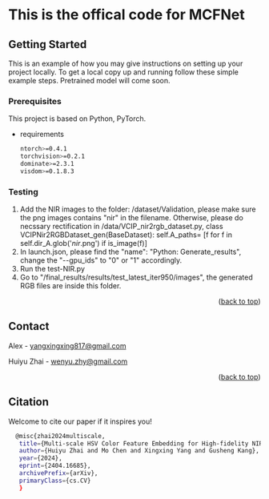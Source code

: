 # This is the offical code for MCFNet



<!-- GETTING STARTED -->
## Getting Started

This is an example of how you may give instructions on setting up your project locally.
To get a local copy up and running follow these simple example steps.
Pretrained model will come soon.

### Prerequisites

This project is based on Python, PyTorch.
* requirements
  ```sh
  ntorch>=0.4.1
  torchvision>=0.2.1
  dominate>=2.3.1
  visdom>=0.1.8.3
  ```

### Testing



1. Add the NIR images to the folder: /dataset/Validation, please make sure the png images contains "nir" in the filename. Otherwise, please do necssary rectification in /data/VCIP_nir2rgb_dataset.py,  class VCIPNir2RGBDataset_gen(BaseDataset): self.A_paths= [f for f in self.dir_A.glob('*nir*.png') if is_image(f)]
2. In launch.json, please find the "name": "Python: Generate_results", change the "--gpu_ids" to "0" or "1" accordingly.
3. Run the test-NIR.py
4. Go to "/final_results/results/test_latest_iter950/images", the generated RGB files are inside this folder. 


<p align="right">(<a href="#readme-top">back to top</a>)</p>



<!-- CONTACT -->
## Contact

Alex - yangxingxing817@gmail.com

Huiyu Zhai - wenyu.zhy@gmail.com


<p align="right">(<a href="#readme-top">back to top</a>)</p>



<!-- ACKNOWLEDGMENTS -->
## Citation

Welcome to cite our paper if it inspires you!

   ```sh
     @misc{zhai2024multiscale,
      title={Multi-scale HSV Color Feature Embedding for High-fidelity NIR-to-RGB Spectrum Translation}, 
      author={Huiyu Zhai and Mo Chen and Xingxing Yang and Gusheng Kang},
      year={2024},
      eprint={2404.16685},
      archivePrefix={arXiv},
      primaryClass={cs.CV}
      }
  ```

